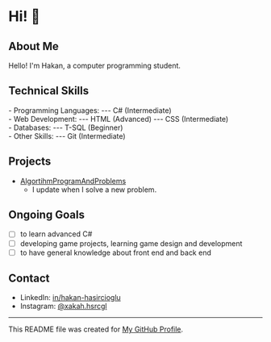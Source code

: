 # Hi! :wave:

## About Me
Hello! I'm Hakan, a computer programming student.

## Technical Skills
<div style="display: flex; justify-content: space-between;">
- Programming Languages:
  --- C# (Intermediate)
  </div>
  <div style="display: flex; justify-content: space-between;">
- Web Development:
  --- HTML (Advanced)
  --- CSS (Intermediate)
 </div>
  <div style="display: flex; justify-content: space-between;">
- Databases:
  --- T-SQL (Beginner)
    </div>
<div style="display: flex; justify-content: space-between;">
- Other Skills:
  --- Git (Intermediate)
 </div>


## Projects
- [AlgortihmProgramAndProblems](https://github.com/Hakan-Hasircioglu/AlgortihmProgramAndProblems)
  - I update when I solve a new problem.

## Ongoing Goals
- [ ] to learn advanced C#
- [ ] developing game projects, learning game design and development
- [ ] to have general knowledge about front end and back end

## Contact
- LinkedIn: [in/hakan-hasircioglu](https://www.linkedin.com/in/hakan-hasircioglu-708263299/)
- Instagram: [@xakah.hsrcgl](https://www.instagram.com/xakah.hsrcgl/)

---
This README file was created for [My GitHub Profile](https://github.com/Hakan-Hasircioglu).
